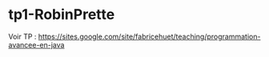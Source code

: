 # tp1-RobinPrette

Voir TP : https://sites.google.com/site/fabricehuet/teaching/programmation-avancee-en-java
